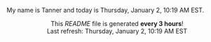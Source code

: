My name is Tanner and today is Thursday, January 2, 10:19 AM EST.

<p align="center">This <i>README</i> file is generated <b>every 3 hours</b>!</br>Last refresh: Thursday, January 2, 10:19 AM EST<br /></p>
